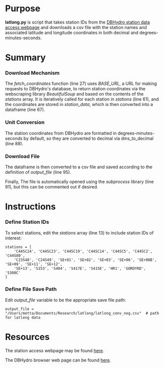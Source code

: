 # Purpose

**latlong.py** is script that takes station IDs from the [DBHydro station data access webpage](https://my.sfwmd.gov/dbhydroplsql/water_quality_interface.station_select_2?v_access_by=station&v_js_flag=Y) and downloads a csv file with the station names and associated latitude and longitude coordinates in both decimal and degrees-minutes-seconds.

# Summary

### Download Mechanism

The *fetch_coordinates* function (line 27) uses *BASE_URL*, a URL for making requests to DBHydro's database, to return station coordinates via the webscraping library *BeautifulSoup* and based on the contents of the *stations* array. It is iteratively called for each station in *stations*  (line 61), and the coordinates are stored in *station_data*, which is then converted into a dataframe (line 67). 

### Unit Conversion

The station coordinates from DBHydro are formatted in degrees-minutes-seconds by default, so they are converted to decimal via dms_to_decimal (line 88). 

### Download File

The dataframe is then converted to a csv file and saved according to the definition of *output_file* (line 95). 

Finally, The file is automatically opened using the *subprocess* library (line 91), but this can be commented out if desired.

# Instructions

### Define Station IDs

To select stations, edit the *stations* array (line 13) to include station IDs of interest:

```
stations = [
    'C44SC24', 'C44SC23', 'C44SC19', 'C44SC14', 'C44SC5', 'C44SC2', 'C44S80', 
    'C23S48', 'C24S49', 'SE+01', 'SE+02', 'SE+03', 'SE+06', 'SE+08B', 'SE+09', 'SE+11', 'SE+12', 
    'SE+13', 'S153', 'S404', 'S417E', 'S415E', 'HR1', 'GORDYRD', 'S308C'
]
```
### Define File Save Path

Edit *output_file* variable to be the appropriate save file path:

```
output_file = "/Users/metta/Documents/Research/latlong/latlong_conv_neg.csv"  # path for latlong data 
```

# Resources

The station access webpage may be found [here](https://my.sfwmd.gov/dbhydroplsql/water_quality_interface.station_select_2?v_access_by=station&v_js_flag=Y).

The DBHydro browser web page can be found [here](https://my.sfwmd.gov/dbhydroplsql/show_dbkey_info.main_menu).










